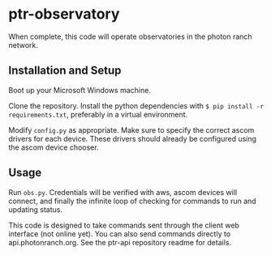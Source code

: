# ptr-observatory

When complete, this code will operate observatories in the photon ranch network. 

## Installation and Setup

Boot up your Microsoft Windows machine.

Clone the repository. Install the python dependencies with `$ pip install -r requirements.txt`, preferably in a virtual environment.

Modify `config.py` as appropriate. Make sure to specify the correct ascom drivers for each device. These drivers should already be configured using the ascom device chooser.


## Usage

Run `obs.py`. Credentials will be verified with aws, ascom devices will connect, and finally the infinite loop of checking for commands to run and updating status.

This code is designed to take commands sent through the client web interface (not online yet). You can also send commands directly to api.photonranch.org. See the ptr-api repository readme for details.
